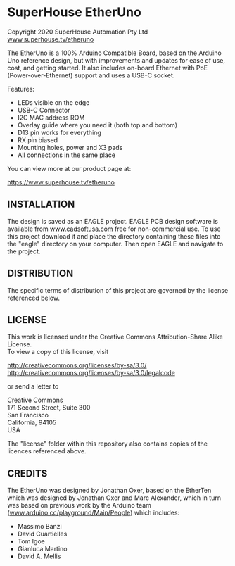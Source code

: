 SuperHouse EtherUno
===================
Copyright 2020 SuperHouse Automation Pty Ltd  
www.superhouse.tv/etheruno

The EtherUno is a 100% Arduino Compatible Board, based on the Arduino
Uno reference design, but with improvements and updates for ease of use,
cost, and getting started. It also includes on-board Ethernet with PoE
(Power-over-Ethernet) support and uses a USB-C socket.

Features:

 * LEDs visible on the edge
 * USB-C Connector
 * I2C MAC address ROM
 * Overlay guide where you need it (both top and bottom)
 * D13 pin works for everything
 * RX pin biased
 * Mounting holes, power and X3 pads
 * All connections in the same place

You can view more at our product page at:

  https://www.superhouse.tv/etheruno


INSTALLATION
------------
The design is saved as an EAGLE project. EAGLE PCB design software is
available from www.cadsoftusa.com free for non-commercial use. To use
this project download it and place the directory containing these files
into the "eagle" directory on your computer. Then open EAGLE and
navigate to the project.


DISTRIBUTION
------------
The specific terms of distribution of this project are governed by the
license referenced below.


LICENSE
-------
This work is licensed under the
Creative Commons Attribution-Share Alike License.  
To view a copy of this license, visit

  http://creativecommons.org/licenses/by-sa/3.0/  
  http://creativecommons.org/licenses/by-sa/3.0/legalcode

or send a letter to

  Creative Commons  
  171 Second Street, Suite 300  
  San Francisco  
  California, 94105  
  USA

The "license" folder within this repository also contains copies of the
licences referenced above.


CREDITS
-------
The EtherUno was designed by Jonathan Oxer, based on the EtherTen which
was designed by Jonathan Oxer and Marc Alexander, which in turn was
based on previous work by the Arduino team
(www.arduino.cc/playground/Main/People) which includes:

 * Massimo Banzi
 * David Cuartielles
 * Tom Igoe
 * Gianluca Martino
 * David A. Mellis
